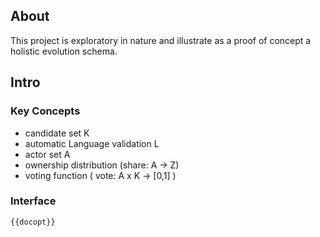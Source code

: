 ## About

This project is exploratory in nature and illustrate as a proof of concept a
holistic evolution schema.

## Intro

### Key Concepts

* candidate set K
* automatic Language validation L
* actor set A
* ownership distribution (share: A -> Z)
* voting function ( vote: A x K -> [0,1] )

### Interface

```
{{docopt}}
```

